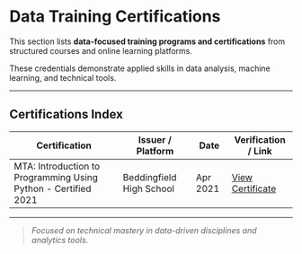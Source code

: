 # Data Training Certifications

This section lists **data-focused training programs and certifications** from structured courses and online learning platforms.  

These credentials demonstrate applied skills in data analysis, machine learning, and technical tools.

---

## Certifications Index

| Certification | Issuer / Platform | Date | Verification / Link |
|----------------|-------------------|------|----------------------|
| MTA: Introduction to Programming Using Python - Certified 2021 | Beddingfield High School | Apr 2021 | [View Certificate](https://www.credly.com/badges/0608db61-4f52-4ebf-8b51-9bef1ed1a26f?source=linked_in_profile) |

---

> _Focused on technical mastery in data-driven disciplines and analytics tools._

